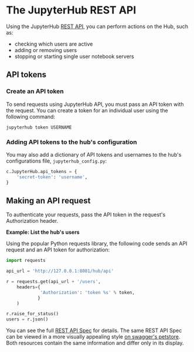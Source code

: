 # The JupyterHub REST API

Using the JupyterHub [REST API](https://en.wikipedia.org/wiki/Representational_state_transfer),
you can perform actions on the Hub, such as:

- checking which users are active
- adding or removing users
- stopping or starting single user notebook servers

## API tokens

### Create an API token
To send requests using JupyterHub API, you must pass an API token with the
request. You can create a token for an individual user using the following
command:

    jupyterhub token USERNAME


### Adding API tokens to the hub's configuration
You may also add a dictionary of API tokens and usernames to the hub's
configurations file, `jupyterhub_config.py`:

```python
c.JupyterHub.api_tokens = {
    'secret-token': 'username',
}
```


## Making an API request

To authenticate your requests, pass the API token in the request's
Authorization header.

**Example: List the hub's users**

Using the popular Python requests library, the following code sends an API
request and an API token for authorization:

```python
import requests

api_url = 'http://127.0.0.1:8081/hub/api'

r = requests.get(api_url + '/users', 
    headers={
             'Authorization': 'token %s' % token,
            }
    )

r.raise_for_status()
users = r.json()
```
 

You can see the full [REST API Spec](../_static/rest-api/index.html) for details.
The same REST API Spec can be viewed in a more visually appealing style [on swagger's petstore][].
Both resources contain the same information and differ only in its display.

[on swagger's petstore]: http://petstore.swagger.io/?url=https://raw.githubusercontent.com/jupyterhub/jupyterhub/master/docs/rest-api.yml#!/default
